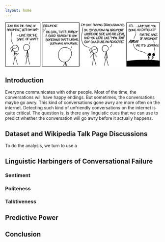 ```yaml
---
layout: home
---
```


<img src="assets/banner.png" style="width:925px;height:373;">

## Introduction

Everyone communicates with other people. Most of the time, the conversations will have happy endings. But sometimes, the conversations maybe go awry. This kind of conversations gone awry are more often on the internet. Detecting such kind of unfriendly conversations on the internet is quite critical. The question is, is there any linguistic cues that we can use to predict whether the conversation will go awry before it actually happens.

## Dataset and Wikipedia Talk Page Discussions

To do the analysis, we turn to use a 

## Linguistic Harbingers of Conversational Failure

### Sentiment

### Politeness

### Talktiveness

## Predictive Power

## Conclusion